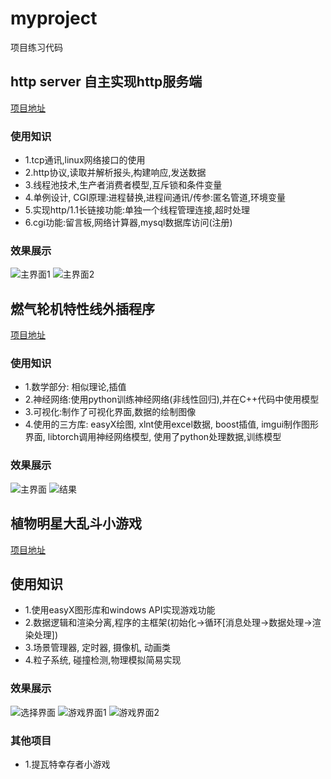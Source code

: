 # myproject
项目练习代码

## http server 自主实现http服务端
[项目地址](https://github.com/rebotzz/myproject/tree/main/httpserver)

###  使用知识
- 1.tcp通讯,linux网络接口的使用
- 2.http协议,读取并解析报头,构建响应,发送数据
- 3.线程池技术,生产者消费者模型,互斥锁和条件变量
- 4.单例设计, CGI原理:进程替换,进程间通讯/传参:匿名管道,环境变量
- 5.实现http/1.1长链接功能:单独一个线程管理连接,超时处理
- 6.cgi功能:留言板,网络计算器,mysql数据库访问(注册)

### 效果展示
![主界面1](https://github.com/rebotzz/myproject/tree/main/httpserver/showing/1.png)
![主界面2](https://github.com/rebotzz/myproject/tree/main/httpserver/showing/2.png)



## 燃气轮机特性线外插程序
[项目地址](https://github.com/rebotzz/myproject/tree/main/turbExtra)

###  使用知识
- 1.数学部分: 相似理论,插值
- 2.神经网络:使用python训练神经网络(非线性回归),并在C++代码中使用模型
- 3.可视化:制作了可视化界面,数据的绘制图像
- 4.使用的三方库: easyX绘图, xlnt使用excel数据, boost插值, imgui制作图形界面, libtorch调用神经网络模型, 使用了python处理数据,训练模型

### 效果展示
![主界面](https://github.com/rebotzz/myproject/tree/main/turbExtra/showing/1.png)
![结果](https://github.com/rebotzz/myproject/tree/main/turbExtra/showing/2.png)


## 植物明星大乱斗小游戏
[项目地址](https://github.com/rebotzz/myproject/tree/main/plant_star_battle)

## 使用知识
- 1.使用easyX图形库和windows API实现游戏功能
- 2.数据逻辑和渲染分离,程序的主框架(初始化->循环[消息处理->数据处理->渲染处理])
- 3.场景管理器, 定时器, 摄像机, 动画类
- 4.粒子系统, 碰撞检测,物理模拟简易实现

### 效果展示
![选择界面](https://github.com/rebotzz/myproject/tree/main/plant_star_battle/showing/1.png)
![游戏界面1](https://github.com/rebotzz/myproject/tree/main/plant_star_battle/showing/2.png)
![游戏界面2](https://github.com/rebotzz/myproject/tree/main/plant_star_battle/showing/3.png)


### 其他项目
- 1.提瓦特幸存者小游戏